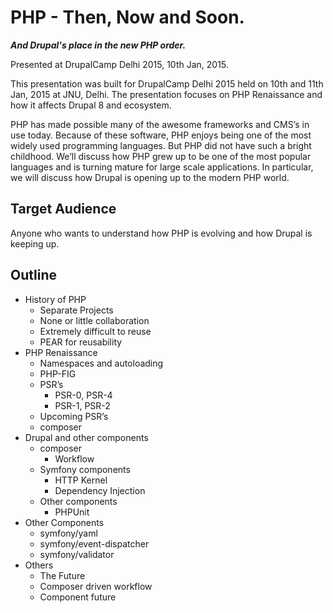 # PHP - Then, Now and Soon.
***And Drupal's place in the new PHP order.***

Presented at DrupalCamp Delhi 2015, 10th Jan, 2015.

This presentation was built for DrupalCamp Delhi 2015 held on 10th and 11th Jan, 2015 at JNU, Delhi. The presentation focuses on PHP Renaissance and how it affects Drupal 8 and ecosystem.

PHP has made possible many of the awesome frameworks and CMS’s in use today. Because of these software, PHP enjoys being one of the most widely used programming languages. But PHP did not have such a bright childhood. We’ll discuss how PHP grew up to be one of the most popular languages and is turning mature for large scale applications. In particular, we will discuss how Drupal is opening up to the modern PHP world.

## Target Audience

Anyone who wants to understand how PHP is evolving and how Drupal is keeping up.

## Outline

- History of PHP
    - Separate Projects
    - None or little collaboration
    - Extremely difficult to reuse
    - PEAR for reusability
- PHP Renaissance
    - Namespaces and autoloading
    - PHP-FIG
    - PSR’s
        - PSR-0, PSR-4
        - PSR-1, PSR-2
    - Upcoming PSR’s
    - composer
- Drupal and other components
    - composer
        - Workflow
    - Symfony components
         - HTTP Kernel
         - Dependency Injection
    - Other components
        - PHPUnit
- Other Components
    - symfony/yaml
    - symfony/event-dispatcher
    - symfony/validator
- Others
    - The Future
    - Composer driven workflow
    - Component future

